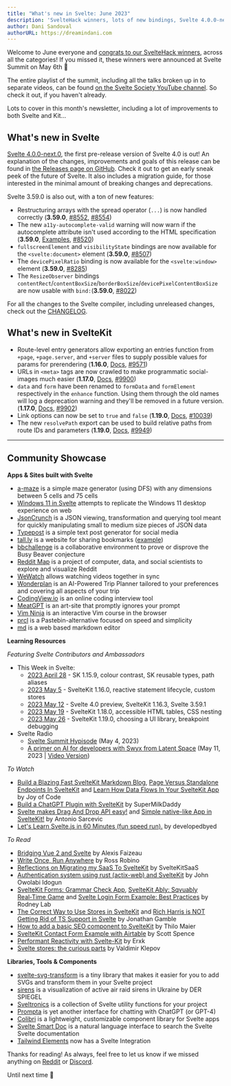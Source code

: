 ```yaml
---
title: "What's new in Svelte: June 2023"
description: 'SvelteHack winners, lots of new bindings, Svelte 4.0.0-next.0, and a bunch of new features in SvelteKit'
author: Dani Sandoval
authorURL: https://dreamindani.com
---
```


Welcome to June everyone and [congrats to our SvelteHack winners](https://hack.sveltesociety.dev/winners), across all the categories! If you missed it, these winners were announced at Svelte Summit on May 6th 🎉

The entire playlist of the summit, including all the talks broken up in to separate videos, can be found [on the Svelte Society YouTube channel](https://www.youtube.com/playlist?list=PL8bMgX1kyZTiODueVnrK5GR42u3hgN13X). So check it out, if you haven't already.

Lots to cover in this month's newsletter, including a lot of improvements to both Svelte and Kit...

## What's new in Svelte

[Svelte 4.0.0-next.0](https://github.com/sveltejs/svelte/releases), the first pre-release version of Svelte 4.0 is out! An explanation of the changes, improvements and goals of this release can be found in [the Releases page on GitHub](https://github.com/sveltejs/svelte/releases/tag/svelte%404.0.0-next.0). Check it out to get an early sneak peek of the future of Svelte. It also includes a migration guide, for those interested in the minimal amount of breaking changes and deprecations.

Svelte 3.59.0 is also out, with a ton of new features:

- Restructuring arrays with the spread operator (`...`) is now handled correctly (**3.59.0**, [#8552](https://github.com/sveltejs/svelte/issues/8552), [#8554](https://github.com/sveltejs/svelte/issues/8554))
- The new `a11y-autocomplete-valid` warning will now warn if the autocomplete attribute isn't used according to the HTML specification (**3.59.0**, [Examples](https://github.com/evcohen/eslint-plugin-jsx-a11y/blob/d32a27fb64f4127d31e4e76bd08e319cfaf0ba53/docs/rules/autocomplete-valid.md), [#8520](https://github.com/sveltejs/svelte/pull/8520))
- `fullscreenElement` and `visibilityState` bindings are now available for the `<svelte:document>` element (**3.59.0**, [#8507](https://github.com/sveltejs/svelte/pull/8507))
- The `devicePixelRatio` binding is now available for the `<svelte:window>` element (**3.59.0**, [#8285](https://github.com/sveltejs/svelte/issues/8285))
- The `ResizeObserver` bindings `contentRect`/`contentBoxSize`/`borderBoxSize`/`devicePixelContentBoxSize` are now usable with `bind:`(**3.59.0**, [#8022](https://github.com/sveltejs/svelte/pull/8022))

For all the changes to the Svelte compiler, including unreleased changes, check out the [CHANGELOG](https://github.com/sveltejs/svelte/blob/master/CHANGELOG.md).

## What's new in SvelteKit

- Route-level entry generators allow exporting an entries function from `+page`, `+page.server`, and `+server` files to supply possible values for params for prerendering (**1.16.0**, [Docs](https://kit.svelte.dev/docs/page-options#entries), [#9571](https://github.com/sveltejs/kit/pull/9571))
- URLs in `<meta>` tags are now crawled to make programmatic social-images much easier (**1.17.0**, [Docs](https://kit.svelte.dev/docs/seo#manual-setup-title-and-meta), [#9900](https://github.com/sveltejs/kit/pull/9900))
- `data` and `form` have been renamed to `formData` and `formElement` respectively in the `enhance` function. Using them through the old names will log a deprecation warning and they'll be removed in a future version. (**1.17.0**, [Docs](https://kit.svelte.dev/docs/form-actions#progressive-enhancement-use-enhance), [#9902](https://github.com/sveltejs/kit/pull/9902))
- Link options can now be set to `true` and `false` (**1.19.0**, [Docs](https://kit.svelte.dev/docs/link-options#disabling-options), [#10039](https://github.com/sveltejs/kit/pull/10039))
- The new `resolvePath` export can be used to build relative paths from route IDs and parameters (**1.19.0**, [Docs](https://kit.svelte.dev/docs/modules#sveltejs-kit-resolvepath), [#9949](https://github.com/sveltejs/kit/pull/9949))

---

## Community Showcase

**Apps & Sites built with Svelte**

- [a-maze](https://github.com/nedredmond/a-maze) is a simple maze generator (using DFS) with any dimensions between 5 cells and 75 cells
- [Windows 11 in Svelte](https://github.com/yashash-pugalia/win11-svelte) attempts to replicate the Windows 11 desktop experience on web
- [JsonCrunch](https://github.com/aghorui/jsoncrunch) is a JSON viewing, transformation and querying tool meant for quickly manipulating small to medium size pieces of JSON data
- [Typepost](https://dezain.io/typepost/) is a simple text post generator for social media
- [tall.ly](https://tall.ly/) is a website for sharing bookmarks ([example](https://tall.ly/zx/icons))
- [bbchallenge](https://github.com/bbchallenge/bbchallenge) is a collaborative environment to prove or disprove the Busy Beaver conjecture
- [Reddit Map](https://github.com/iDPI-Umass/reddit-map) is a project of computer, data, and social scientists to explore and visualize Reddit
- [WeWatch](https://github.com/orosmatthew/wewatch) allows watching videos together in sync
- [Wonderplan](https://wonderplan.ai/) is an AI-Powered Trip Planner tailored to your preferences and covering all aspects of your trip
- [CodingView.io](https://codingview.io/) is an online coding interview tool
- [MeatGPT](https://meat-gpt.sonnet.io/) is an art-site that promptly ignores your prompt
- [Vim Ninja](https://www.vimninja.com/) is an interactive Vim course in the browser
- [prcl](https://prcl.dev/) is a Pastebin-alternative focused on speed and simplicity
- [md](https://github.com/rossrobino/md) is a web based markdown editor

**Learning Resources**

_Featuring Svelte Contributors and Ambassadors_

- This Week in Svelte:
  - [2023 April 28](https://www.youtube.com/watch?v=LlONGghw_MA) - SK 1.15.9, colour contrast, SK reusable types, path aliases
  - [2023 May 5](https://www.youtube.com/watch?v=jo9osUzHnHY) - SvelteKit 1.16.0, reactive statement lifecycle, custom stores
  - [2023 May 12](https://www.youtube.com/watch?v=MBSYHW50xb8) - Svelte 4.0 preview, SvelteKit 1.16.3, Svelte 3.59.1
  - [2023 May 19](https://www.youtube.com/watch?v=CnvU6K12iK4) - SvelteKit 1.18.0, accessible HTML tables, CSS nesting
  - [2023 May 26](https://www.youtube.com/watch?v=oqroEq1DoKI) - SvelteKit 1.19.0, choosing a UI library, breakpoint debugging
- Svelte Radio
  - [Svelte Summit Hypisode](https://www.svelteradio.com/episodes/svelte-summit-hypisode) (May 4, 2023)
  - [A primer on AI for developers with Swyx from Latent Space](https://www.svelteradio.com/episodes/a-primer-on-ai-for-developers-with-swyx-from-latent-space) (May 11, 2023 | [Video Version](https://www.youtube.com/watch?v=PzImLLdU5Wk))

_To Watch_

- [Build a Blazing Fast SvelteKit Markdown Blog](https://www.youtube.com/watch?v=RhScu3uqGd0), [Page Versus Standalone Endpoints In SvelteKit](https://www.youtube.com/watch?v=8OmsVZuuQMc) and [Learn How Data Flows In Your SvelteKit App](https://www.youtube.com/watch?v=ampDDmT3TU0) by Joy of Code
- [Build a ChatGPT Plugin with SvelteKit](https://www.youtube.com/watch?v=P4wZ9JIxwjs) by SuperMilkDaddy
- [Svelte makes Drag And Drop API easy!](https://www.youtube.com/watch?v=lTDKhj83tec) and [Simple native-like App in SvelteKit!](https://www.youtube.com/watch?v=Enl4OPQ2OAM) by Antonio Sarcevic
- [Let's Learn Svelte.js in 60 Minutes (fun speed run).](https://www.youtube.com/watch?v=0FCbd1XVYWo) by developedbyed

_To Read_

- [Bridging Vue 2 and Svelte](https://workadventu.re/blog/post/bridging-vue2-and-svelte) by Alexis Faizeau
- [Write Once, Run Anywhere](https://blog.robino.dev/posts/drizzle-svelte) by Ross Robino
- [Reflections on Migrating my SaaS To SvelteKit](http://sveltekitsaas.com/articles/migrate-saas-to-sveltekit/) by SvelteKitSaaS
- [Authentication system using rust (actix-web) and SvelteKit](https://dev.to/sirneij/full-stack-authentication-system-using-rust-actix-web-and-sveltekit-1cc6) by John Owolabi Idogun
- [SvelteKit Forms: Grammar Check App](https://rodneylab.com/sveltekit-forms/), [SvelteKit Ably: Sqvuably Real‑Time Game](https://rodneylab.com/sveltekit-ably/) and [Svelte Login Form Example: Best Practices](https://rodneylab.com/svelte-login-form-example/) by Rodney Lab
- [The Correct Way to Use Stores in SvelteKit](https://dev.to/jdgamble555/the-correct-way-to-use-stores-in-sveltekit-3h6i) and [Rich Harris is NOT Getting Rid of TS Support in Svelte](https://dev.to/jdgamble555/rich-harris-is-not-getting-rid-of-ts-support-in-svelte-pp6) by Jonathan Gamble
- [How to add a basic SEO component to SvelteKit](https://maier.tech/posts/how-to-add-a-basic-seo-component-to-sveltekit) by Thilo Maier
- [SvelteKit Contact Form Example with Airtable](https://scottspence.com/posts/sveltekit-contact-form-example-with-airtable) by Scott Spence
- [Performant Reactivity with Svelte-Kit](https://itnext.io/performant-reactivity-with-svelte-kit-47d11769c5f) by Erxk
- [Svelte stores: the curious parts](https://blog.thoughtspile.tech/2023/04/22/svelte-stores/) by Valdimir Klepov

**Libraries, Tools & Components**

- [svelte-svg-transform](https://github.com/bartektelec/svelte-svg-transform) is a tiny library that makes it easier for you to add SVGs and transform them in your Svelte project
- [sirens](https://github.com/spiegelgraphics/sirens) is a visualization of active air raid sirens in Ukraine by DER SPIEGEL
- [Sveltronics](https://github.com/vasucp1207/sveltronics) is a collection of Svelte utility functions for your project
- [Prompta](https://github.com/iansinnott/prompta) is yet another interface for chatting with ChatGPT (or GPT-4)
- [Colibri](https://github.com/thetinkerinc/colibri) is a lightweight, customizable component library for Svelte apps
- [Svelte Smart Doc](https://www.sveltron.com/) is a natural language interface to search the Svelte Svelte documentation
- [Tailwind Elements](https://tailwind-elements.com/docs/standard/integrations/svelte-integration/) now has a Svelte Integration

Thanks for reading! As always, feel free to let us know if we missed anything on [Reddit](https://www.reddit.com/r/sveltejs/) or [Discord](https://discord.gg/svelte).

Until next time 👋
